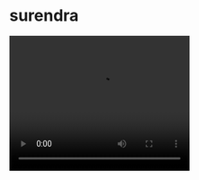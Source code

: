 surendra
========
<html>
<body>

<video width="320" height="240" controls="controls">
  <source src="movie.mp4" type="video/mp4">
  <source src="movie.ogg" type="video/ogg">
  <source src="movie.webm" type="video/webm">
Your browser does not support the video tag.
</video>

</body>
</html>